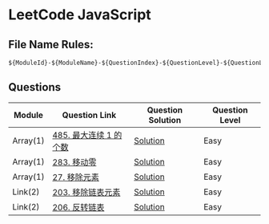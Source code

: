 # LeetCode JavaScript

## File Name Rules:

```
${ModuleId}-${ModuleName}-${QuestionIndex}-${QuestionLevel}-${QuestionLeetCodeId}-${QuestionLeetCodeName}
```

## Questions

| Module   | Question Link                                                                      | Question Solution                                                                                              | Question Level |
| -------- | ---------------------------------------------------------------------------------- | -------------------------------------------------------------------------------------------------------------- | -------------- |
| Array(1) | [485. 最大连续 1 的个数](https://leetcode-cn.com/problems/max-consecutive-ones/)   | [Solution](https://github.com/cody1991/-leetcode/blob/master/1-array-1-easy-485-max-consecutive-ones.js)       | Easy           |
| Array(1) | [283. 移动零](https://leetcode-cn.com/problems/move-zeroes/)                       | [Solution](https://github.com/cody1991/-leetcode/blob/master/1-array-2-easy-283-move-zeroes.js)                | Easy           |
| Array(1) | [27. 移除元素](https://leetcode-cn.com/problems/remove-element/)                   | [Solution](https://github.com/cody1991/-leetcode/blob/master/1-array-3-easy-27-remove-element.js)              | Easy           |
| Link(2)  | [203. 移除链表元素](https://leetcode-cn.com/problems/remove-linked-list-elements/) | [Solution](https://github.com/cody1991/-leetcode/blob/master/2-link-1-easy-203-remove-linked-list-elements.js) | Easy           |
| Link(2)  | [206. 反转链表](https://leetcode-cn.com/problems/reverse-linked-list/)             | [Solution](https://github.com/cody1991/-leetcode/blob/master/2-link-2-easy-206-reverse-linked-list.js)         | Easy           |
